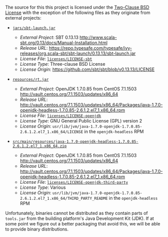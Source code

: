 The source for this this project is licensed under the
[Two-Clause BSD License](LICENSE.md) with the exception of the following files
as they originate from external projects:

- [`jars/sbt-launch.jar`](../jars/sbt-launch.jar)
  - _External Project_: SBT 0.13.13 <http://www.scala-sbt.org/0.13/docs/Manual-Installation.html>
  - _Release URL_: <https://repo.typesafe.com/typesafe/ivy-releases/org.scala-sbt/sbt-launch/0.13.13/sbt-launch.jar>
  - _License File_: [`licenses/LICENSE-sbt`](LICENSE-sbt)
  - _License Type_: Three-clause BSD License
  - _License Origin_: <https://github.com/sbt/sbt/blob/v0.13.13/LICENSE>

- [`resources/rt.jar`](../resources/rt.jar)
  - _External Project_: OpenJDK 1.7.0.85 from CentOS 7.1.1503 <http://vault.centos.org/7.1.1503/updates/x86_64>
  - _Release URL_: <http://vault.centos.org/7.1.1503/updates/x86_64/Packages/java-1.7.0-openjdk-headless-1.7.0.85-2.6.1.2.el7_1.x86_64.rpm>
  - _License File_: [`licenses/LICENSE-openjdk`](LICENSE-openjdk)
  - _License Type_: GNU General Public License (GPL) version 2
  - _License Origin_: `usr/lib/jvm/java-1.7.0-openjdk-1.7.0.85-2.6.1.2.el7_1.x86_64/LICENSE` in the `openjdk-headless` RPM

- [`src/main/resources/java-1.7.0-openjdk-headless-1.7.0.85-2.6.1.2.el7_1.x86_64.zip`](../src/main/resources/java-1.7.0-openjdk-headless-1.7.0.85-2.6.1.2.el7_1.x86_64.zip)
  - _External Project_: OpenJDK 1.7.0.85 from CentOS 7.1.1503 <http://vault.centos.org/7.1.1503/updates/x86_64>
  - _Release URL_: <http://vault.centos.org/7.1.1503/updates/x86_64/Packages/java-1.7.0-openjdk-headless-1.7.0.85-2.6.1.2.el7_1.x86_64.rpm>
  - _License File_: [`licenses/LICENSE-openjdk-third-party`](LICENSE-openjdk-third-party)
  - _License Type_: Various
  - _License Origin_: `usr/lib/jvm/java-1.7.0-openjdk-1.7.0.85-2.6.1.2.el7_1.x86_64/THIRD_PARTY_README` in the `openjdk-headless` RPM

Unfortunately, binaries cannot be distributed as they contain parts of
`tools.jar` from the building platform's Java Development Kit (JDK).  If at
some point we figure out a better packaging that avoid this, we will be able
to provide binary distributions.
